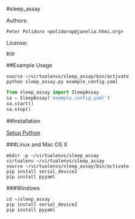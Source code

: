 
#sleep_assay

Authors:

    Peter Polidoro <polidorop@janelia.hhmi.org>

License:

    BSD

##Example Usage


```shell
source ~/virtualenvs/sleep_assay/bin/activate
python sleep_assay.py example_config.yaml
```

```python
from sleep_assay import SleepAssay
sa = SleepAssay('example_config.yaml')
sa.start()
sa.stop()
```

##Installation

[Setup Python](https://github.com/janelia-pypi/python_setup)

###Linux and Mac OS X

```shell
mkdir -p ~/virtualenvs/sleep_assay
virtualenv ~/virtualenvs/sleep_assay
source ~/virtualenvs/sleep_assay/bin/activate
pip install serial_device2
pip install pyyaml
```

###Windows

```shell
cd ~/sleep_assay
pip install serial_device2
pip install pyyaml
```
